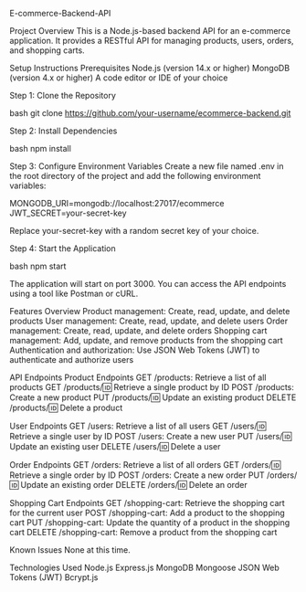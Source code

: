 E-commerce-Backend-API

Project Overview
This is a Node.js-based backend API for an e-commerce application. It provides a RESTful API for managing products, users, orders, and shopping carts.

Setup Instructions
Prerequisites
  Node.js (version 14.x or higher)
  MongoDB (version 4.x or higher)
  A code editor or IDE of your choice

Step 1: Clone the Repository

bash
git clone https://github.com/your-username/ecommerce-backend.git

Step 2: Install Dependencies

bash
npm install

Step 3: Configure Environment Variables
Create a new file named .env in the root directory of the project and add the following environment variables:

MONGODB_URI=mongodb://localhost:27017/ecommerce
JWT_SECRET=your-secret-key

Replace your-secret-key with a random secret key of your choice.

Step 4: Start the Application

bash
npm start

The application will start on port 3000. You can access the API endpoints using a tool like Postman or cURL.

Features Overview
  Product management: Create, read, update, and delete products
  User management: Create, read, update, and delete users
  Order management: Create, read, update, and delete orders
  Shopping cart management: Add, update, and remove products from the shopping cart
  Authentication and authorization: Use JSON Web Tokens (JWT) to authenticate and authorize users

API Endpoints
Product Endpoints
  GET /products: Retrieve a list of all products
  GET /products/:id: Retrieve a single product by ID
  POST /products: Create a new product
  PUT /products/:id: Update an existing product
  DELETE /products/:id: Delete a product

User Endpoints
  GET /users: Retrieve a list of all users
  GET /users/:id: Retrieve a single user by ID
  POST /users: Create a new user
  PUT /users/:id: Update an existing user
  DELETE /users/:id: Delete a user

Order Endpoints
  GET /orders: Retrieve a list of all orders
  GET /orders/:id: Retrieve a single order by ID
  POST /orders: Create a new order
  PUT /orders/:id: Update an existing order
  DELETE /orders/:id: Delete an order

Shopping Cart Endpoints
  GET /shopping-cart: Retrieve the shopping cart for the current user
  POST /shopping-cart: Add a product to the shopping cart
  PUT /shopping-cart: Update the quantity of a product in the shopping cart
  DELETE /shopping-cart: Remove a product from the shopping cart

Known Issues
  None at this time.

Technologies Used
  Node.js
  Express.js
  MongoDB
  Mongoose
  JSON Web Tokens (JWT)
  Bcrypt.js

  
